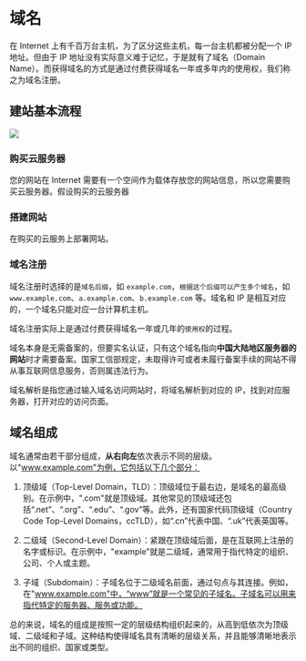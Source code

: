 # 域名

在 Internet 上有千百万台主机，为了区分这些主机，每一台主机都被分配一个 IP 地址。但由于 IP 地址没有实际意义难于记忆，于是就有了域名（Domain Name）。而获得域名的方式是通过付费获得域名一年或多年内的使用权，我们称之为域名注册。

## 建站基本流程

![](https://image.newarea.site/2024-01-27-23-11-26.png)

### 购买云服务器

您的网站在 Internet 需要有一个空间作为载体存放您的网站信息，所以您需要购买云服务器。假设购买的云服务器

### 搭建网站

在购买的云服务上部署网站。

### 域名注册

域名注册时选择的是`域名后缀`，如 `example.com`，`根据这个后缀可以产生多个域名`，如 `www.example.com`、`a.example.com`、`b.example.com` 等。域名和 IP 是相互对应的，一个域名只能对应一台计算机主机。

域名注册实际上是通过付费获得域名一年或几年的`使用权`的过程。

域名本身是无需备案的，但要实名认证，只有这个域名指向**中国大陆地区服务器的网站**时才需要备案。国家工信部规定，未取得许可或者未履行备案手续的网站不得从事互联网信息服务，否则属违法行为。

域名解析是指您通过输入域名访问网站时，将域名解析到对应的 IP，找到对应服务器，打开对应的访问页面。

## 域名组成

域名通常由若干部分组成，**从右向左**依次表示不同的层级。以"www.example.com"为例，它包括以下几个部分：

1. 顶级域（Top-Level Domain，TLD）：顶级域位于最右边，是域名的最高级别。在示例中，".com"就是顶级域。其他常见的顶级域还包括“.net”、“.org”、“.edu”、“.gov”等。此外，还有国家代码顶级域（Country Code Top-Level Domains，ccTLD），如“.cn”代表中国、“.uk”代表英国等。

2. 二级域（Second-Level Domain）：紧跟在顶级域后面，是在互联网上注册的名字或标识。在示例中，"example"就是二级域，通常用于指代特定的组织、公司、个人或主题。

3. 子域（Subdomain）：子域名位于二级域名前面，通过句点与其连接。例如，在"www.example.com"中，“www”就是一个常见的子域名。子域名可以用来指代特定的服务器、服务或功能。

总的来说，域名的组成是按照一定的层级结构组织起来的，从高到低依次为顶级域、二级域和子域。这种结构使得域名具有清晰的层级关系，并且能够清晰地表示出不同的组织、国家或类型。